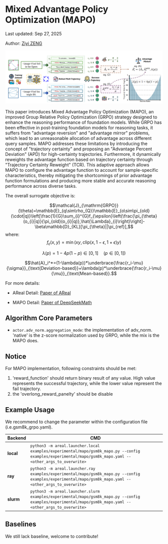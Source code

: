 # Mixed Advantage Policy Optimization (MAPO)

Last updated: Sep 27, 2025

Author: [Ziyi ZENG](https://github.com/ZiyiTsang)

![alt text](../figures/MAPO.jpg)

This paper introduces Mixed Advantage Policy Optimization (MAPO), an improved Group Relative Policy Optimization (GRPO) strategy designed to enhance the reasoning performance of foundation models. While GRPO has been effective in post-training foundation models for reasoning tasks, it suffers from "advantage reversion" and "advantage mirror" problems, which lead to an unreasonable allocation of advantage across different query samples. MAPO addresses these limitations by introducing the concept of "trajectory certainty" and proposing an "Advantage Percent Deviation" (APD) for high-certainty trajectories. Furthermore, it dynamically reweights the advantage function based on trajectory certainty through "Trajectory Certainty Reweight" (TCR). This adaptive approach allows MAPO to configure the advantage function to account for sample-specific characteristics, thereby mitigating the shortcomings of prior advantage function formulations and producing more stable and accurate reasoning performance across diverse tasks.

The overall surrogate objective is:


$$\mathcal{J}_{\mathrm{GRPO}}(\theta)=\mathbb{E}_{q\sim\rho_{Q}}\mathbb{E}_{o\sim\pi_{old}(\cdot|q)}\left[\frac{1}{G}\sum_{i}^{G}f_{\epsilon}\left(\frac{\pi_{\theta}(o_{i}|q)}{\pi_{old}(o_{i}|q)},\hat{\Lambda}_{i}\right)\right]-\beta\mathbb{D}_{KL}[\pi_{\theta}||\pi_{ref}],$$
where:
$$f_\epsilon(x,y)=\min(xy,\mathrm{clip}(x,1-\epsilon,1+\epsilon)y)$$

$$\lambda(p)=1-4p(1-p)\in[0,1]\quad(p\in[0,1])$$

$$\hat{A}_i^*=(1-\lambda(p))*\underbrace{\frac{r_i-\mu}{\sigma}}_{\text{Deviation-based}}+\lambda(p)*\underbrace{\frac{r_i-\mu}{\mu}}_{\text{Mean-based}}.$$


For more details:

- AReal Detail: [Paper of AReal](https://arxiv.org/abs/2505.24298)

- MAPO Detail: [Paper of DeepSeekMath](https://arxiv.org/abs/2509.18849v3)

## Algorithm Core Parameters

- `actor.adv_norm.aggregation_mode`: the implementation of adv_norm. 'native' is the z-score normalization used by GRPO, while the mix is the MAPO does.

## Notice
For MAPO implementation, following constraints should be met:

1. 'reward_function' should return binary result of any value. High value represents the successful trajectory, while the lower value represent the fail trajectory.
2. the 'overlong_reward_panelty' should be disable


## Example Usage

We recommend to change the parameter within the configuration file
(i.e.gsm8k_grpo.yaml).

| Backend   | CMD                                                                                                                              |
| --------- | -------------------------------------------------------------------------------------------------------------------------------- |
| **local** | `python3 -m areal.launcher.local examples/experimental/mapo/gsm8k_mapo.py --config examples/experimental/mapo/gsm8k_mapo.yaml --<other_args_to_overwrite>` |
| **ray**   | `python3 -m areal.launcher.ray examples/experimental/mapo/gsm8k_mapo.py --config examples/experimental/mapo/gsm8k_mapo.yaml --<other_args_to_overwrite>`   |
| **slurm** | `python3 -m areal.launcher.slurm examples/experimental/mapo/gsm8k_mapo.py --config examples/experimental/mapo/gsm8k_mapo.yaml --<other_args_to_overwrite>` |

## Baselines

We still lack baseline, welcome to contribute!
